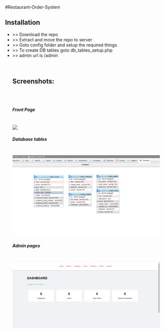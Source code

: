 #Restaurant-Order-System

<h2>Installation</h2>
<ul>
	<li> >> Download the repo</li>
	<li> >> Extract and move the repo to server</li>
	<li> >> Goto config folder and setup the required things</li>
	<li> >> To create DB tables goto db_tables_setup.php</li>
	<li> >> admin url is /admin</li>
	<br>
	<br>
	<h2>Screenshots: </h2><br><br>
	<h5>Front Page </h5><br>
	<img src="/images/demo/Front-pages.png">
<br/>

<h5>Database tables </h5><br>
	<img src="/images/demo/db-tables.png">
<br />
<h5>Admin pages </h5><br>
	<img src="/images/demo/admin-pages.png">	
</ul>
